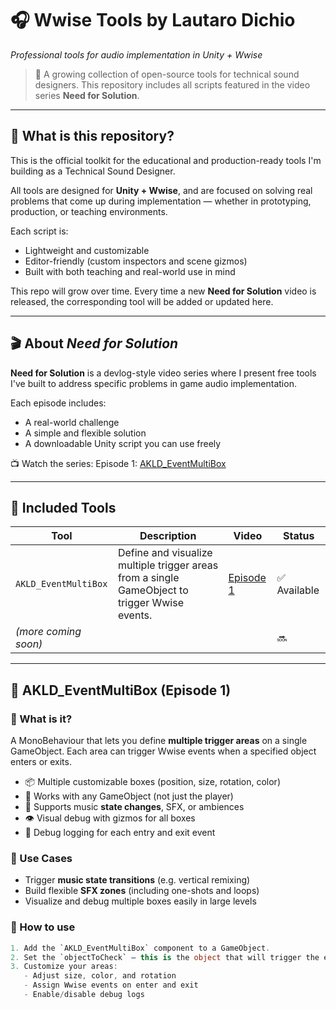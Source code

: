 # 🎧 Wwise Tools by Lautaro Dichio
_Professional tools for audio implementation in Unity + Wwise_

> 🧰 A growing collection of open-source tools for technical sound designers.
> This repository includes all scripts featured in the video series **Need for Solution**.

---

## 🧠 What is this repository?

This is the official toolkit for the educational and production-ready tools I'm building as a Technical Sound Designer.

All tools are designed for **Unity + Wwise**, and are focused on solving real problems that come up during implementation — whether in prototyping, production, or teaching environments.

Each script is:
- Lightweight and customizable
- Editor-friendly (custom inspectors and scene gizmos)
- Built with both teaching and real-world use in mind

This repo will grow over time. Every time a new **Need for Solution** video is released, the corresponding tool will be added or updated here.

---

## 🎬 About *Need for Solution*

**Need for Solution** is a devlog-style video series where I present free tools I've built to address specific problems in game audio implementation.

Each episode includes:
- A real-world challenge
- A simple and flexible solution
- A downloadable Unity script you can use freely

📺 Watch the series: 
 Episode 1: [AKLD_EventMultiBox](https://youtu.be/WdFs3uQ-2k8)

---

## 🧩 Included Tools

| Tool | Description | Video | Status |
|------|-------------|--------|--------|
| `AKLD_EventMultiBox` | Define and visualize multiple trigger areas from a single GameObject to trigger Wwise events. | [Episode 1](https://youtu.be/WdFs3uQ-2k8) | ✅ Available |
| *(more coming soon)* |  |  | 🔜 |

---

## 🔷 AKLD_EventMultiBox (Episode 1)

### 🎯 What is it?

A MonoBehaviour that lets you define **multiple trigger areas** on a single GameObject. Each area can trigger Wwise events when a specified object enters or exits.

- 📦 Multiple customizable boxes (position, size, rotation, color)
- 🧩 Works with any GameObject (not just the player)
- 🎵 Supports music **state changes**, SFX, or ambiences
- 👁️ Visual debug with gizmos for all boxes
- 🧪 Debug logging for each entry and exit event

### 🚀 Use Cases

- Trigger **music state transitions** (e.g. vertical remixing)
- Build flexible **SFX zones** (including one-shots and loops)
- Visualize and debug multiple boxes easily in large levels

### 🧰 How to use

```csharp
1. Add the `AKLD_EventMultiBox` component to a GameObject.
2. Set the `objectToCheck` — this is the object that will trigger the events.
3. Customize your areas:
   - Adjust size, color, and rotation
   - Assign Wwise events on enter and exit
   - Enable/disable debug logs

